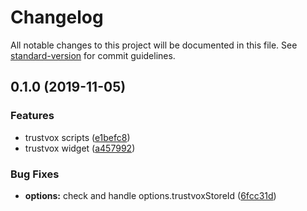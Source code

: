 # Changelog

All notable changes to this project will be documented in this file. See [standard-version](https://github.com/conventional-changelog/standard-version) for commit guidelines.

## 0.1.0 (2019-11-05)


### Features

* trustvox scripts ([e1befc8](https://github.com/ecomclub/widget-trustvox/commit/e1befc8e644311b43a94777ce8fefa348901b663))
* trustvox widget ([a457992](https://github.com/ecomclub/widget-trustvox/commit/a457992da73da3b8b939687b5f0c28afcf0f5962))


### Bug Fixes

* **options:** check and handle options.trustvoxStoreId ([6fcc31d](https://github.com/ecomclub/widget-trustvox/commit/6fcc31df754690f1b84ad355fd403f5ddd40e176))
